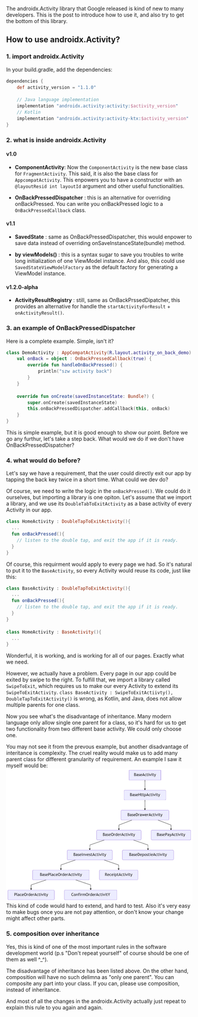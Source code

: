 
The androidx.Activity library that Google released is kind of new to many developers. This is the post to introduce how to use it, and also try to get the bottom of this library. 

## How to use androidx.Activity?

### 1. import androidx.Activity
In your build.gradle, add the dependencies:

```groovy
dependencies {
    def activity_version = "1.1.0"

    // Java language implementation
    implementation "androidx.activity:activity:$activity_version"
    // Kotlin
    implementation "androidx.activity:activity-ktx:$activity_version"
}
```

### 2. what is inside androidx.Activity

#### v1.0
* **ComponentActivity**:  Now the `ComponentActivity` is the new base class for `FragmentActivity`. This said, it is also the base class for `AppcompatActivity`. This enpowers you to have a constructor with an `@layoutResid int layoutId` argument and other useful functionalities. 
  
* **OnBackPressedDispatcher** : this is an alternative for overriding onBackPressed. You can write you onBackPressed logic to a `OnBackPressedCallback` class.


#### v1.1

* **SavedState** : same as OnBackPressedDispatcher, this would enpower to save data instead of overriding onSaveInstanceState(bundle) method.

* **by viewModels()** : this is a syntax sugar to save you troubles to write long initialization of one ViewModel instance. And also, this could use `SavedStateViewModelFactory` as the default factory for generating a ViewModel instance.


#### v1.2.0-alpha 
* **ActivityResultRegistry** : still, same as OnBackPrssedDipatcher, this provides an alternative for handle the `startActivityForResult` + `onActivityResult()`.


### 3. an example of OnBackPressedDispatcher

Here is a complete example. Simple, isn't it?

```kotlin
class DemoActivity : AppCompatActivity(R.layout.activity_on_back_demo) {
    val onBack = object : OnBackPressedCallback(true) {
        override fun handleOnBackPressed() {
            println("szw activity back")
        }
    }

    override fun onCreate(savedInstanceState: Bundle?) {
        super.onCreate(savedInstanceState)
        this.onBackPressedDispatcher.addCallback(this, onBack)
    }
}
```

This is simple example, but it is good enough to show our point. 
Before we go any furthur, let's take a step back. What would we do if we don't have OnBackPressedDispatcher?

### 4. what would do before?
Let's say we have a requirement, that the user could directly exit our app by tapping the back key twice in a short time. What could we dev do?

Of course, we need to write the logic in the `onBackPressed()`. We could do it ourselves, but importing a library is one opiton. Let's assume that we import a library, and we use its `DoubleTabToExitActivity` as a base activity of every Activity in our app.

```kotlin
class HomeActivity : DoubleTapToExitActivity(){
  ...
  fun onBackPressed(){
    // listen to the double tap, and exit the app if it is ready.
  }
}
```

Of course, this requirment would apply to every page we had. So it's natural to put it to the `BaseActivity`, so every Activity would reuse its code, just like this:

```kotlin
class BaseActivity : DoubleTapToExitActivity(){
  ...
  fun onBackPressed(){
    // listen to the double tap, and exit the app if it is ready.
  }
}

class HomeActivity : BaseActivity(){
  ...
}
```

Wonderful, it is working, and is working for all of our pages. Exactly what we need. 

However, we actually have a problem. Every page in our app could be exited by swipe to the right. To fulfill that, we import a library called `SwipeToExit`, which requires us to make our every Activity to extend its `SwipeToExitActivity`.
`class BaseActivity : SwipeToExitActiivty(), DoubleTapToExitActivity()` is wrong, as Kotlin, and Java, does not allow multiple parents for one class. 

Now you see what's the disadvantage of inheritance. Many modern language only allow single one parent for a class, so it's hard for us to get two functionality from two different base activity. We could only choose one. 

You may not see it from the prevous example, but another disadvantage of interitance is complexity. The cruel reality would make us to add many parent class for different granularity of requirement. An example I saw it myself would be:
![complex inheritance](_image/2020-04-09-complex-parents.png)
This kind of code would hard to extend, and hard to test. Also it's very easy to make bugs once you are not pay attention, or don't know your change might affect other parts.

### 5. composition over inheritance
Yes, this is kind of one of the most important rules in the software development world (p.s "Don't repeat yourself" of course should be one of them as well ^_^).

The disadvantage of inheritance has been listed above. On the other hand, composition will have no such delimna as "only one parent". You can composite any part into your class. If you can, please use composition, instead of inheritance.

And most of all the changes in the androidx.Activity actually just repeat to explain this rule to you again and again.